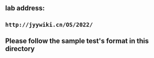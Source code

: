## lab address:  
## ```http://jyywiki.cn/OS/2022/```

## Please follow the sample test's format in this directory
